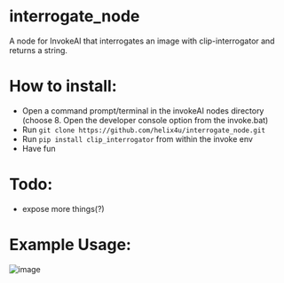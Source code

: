 # interrogate_node
A node for InvokeAI that interrogates an image with clip-interrogator and returns a string.

# How to install:
- Open a command prompt/terminal in the invokeAI nodes directory (choose 8. Open the developer console option from the invoke.bat)
- Run `git clone https://github.com/helix4u/interrogate_node.git`
- Run `pip install clip_interrogator` from within the invoke env
- Have fun

# Todo:
- expose more things(?)

# Example Usage:

![image](https://github.com/helix4u/interrogate_node/assets/4317663/91271f0d-eaf5-44e4-a55a-e21d97be1b5e)
